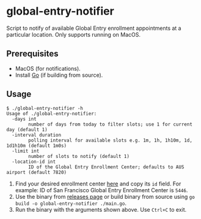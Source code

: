 # global-entry-notifier
Script to notify of available Global Entry enrollment appointments at a particular location. Only supports running on MacOS.

## Prerequisites

* MacOS (for notifications).
* Install [Go](https://go.dev) (if building from source).

## Usage

```shell
$ ./global-entry-notifier -h
Usage of ./global-entry-notifier:
  -days int
        number of days from today to filter slots; use 1 for current day (default 1)
  -interval duration
        polling interval for available slots e.g. 1m, 1h, 1h10m, 1d, 1d1h10m (default 1m0s)
  -limit int
        number of slots to notify (default 1)
  -location-id int
        ID of the Global Entry Enrollment Center; defaults to AUS airport (default 7820)
```

1. Find your desired enrollment
   center [here](https://ttp.cbp.dhs.gov/schedulerapi/locations/?temporary=false&inviteOnly=false&operational=true&serviceName=Global%20Entry)
   and copy its `id` field. For example: ID
   of San Francisco Global Entry Enrollment Center is `5446`.
2. Use the binary from [releases page](https://github.com/rajathagasthya/global-entry-notifier/releases) or build binary from source using `go build -o global-entry-notifier ./main.go`.
3. Run the binary with the arguments shown above. Use `Ctrl+C` to exit.
